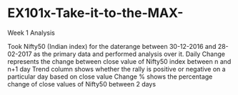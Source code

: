 # EX101x-Take-it-to-the-MAX-
Week 1 Analysis

Took Nifty50 (Indian index) for the daterange between 30-12-2016 and 28-02-2017 as the primary data and performed analysis over it.
Daily Change represents the change between close value of Nifty50 index between n and n+1 day
Trend column shows whether the rally is positive or negative on a particular day based on close value
Change % shows the percentage change of close values of Nifty50 between 2 days
